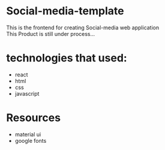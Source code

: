 # Social-media-template
This is the frontend for creating Social-media web application <br/>
This Product is still under process...

# technologies that used:
- react <br/>
- html   <br/>
- css    <br/>
- javascript <br/>

# Resources
- material ui <br/>
- google fonts
